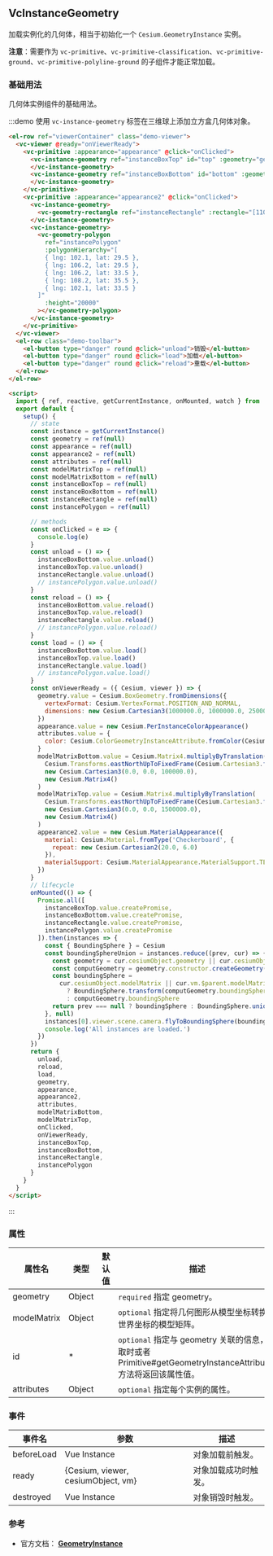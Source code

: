 ## VcInstanceGeometry

加载实例化的几何体，相当于初始化一个 `Cesium.GeometryInstance` 实例。

**注意**：需要作为 `vc-primitive`、`vc-primitive-classification`、`vc-primitive-ground`、`vc-primitive-polyline-ground` 的子组件才能正常加载。

### 基础用法

几何体实例组件的基础用法。

:::demo 使用 `vc-instance-geometry` 标签在三维球上添加立方盒几何体对象。

```html
<el-row ref="viewerContainer" class="demo-viewer">
  <vc-viewer @ready="onViewerReady">
    <vc-primitive :appearance="appearance" @click="onClicked">
      <vc-instance-geometry ref="instanceBoxTop" id="top" :geometry="geometry" :attributes="attributes" :modelMatrix="modelMatrixTop">
      </vc-instance-geometry>
      <vc-instance-geometry ref="instanceBoxBottom" id="bottom" :geometry="geometry" :attributes="attributes" :modelMatrix="modelMatrixBottom">
      </vc-instance-geometry>
    </vc-primitive>
    <vc-primitive :appearance="appearance2" @click="onClicked">
      <vc-instance-geometry>
        <vc-geometry-rectangle ref="instanceRectangle" :rectangle="[110.5, 29.5, 115.5, 34.5]"></vc-geometry-rectangle>
      </vc-instance-geometry>
      <vc-instance-geometry>
        <vc-geometry-polygon
          ref="instancePolygon"
          :polygonHierarchy="[
          { lng: 102.1, lat: 29.5 },
          { lng: 106.2, lat: 29.5 },
          { lng: 106.2, lat: 33.5 },
          { lng: 108.2, lat: 35.5 },
          { lng: 102.1, lat: 33.5 }
        ]"
          :height="20000"
        ></vc-geometry-polygon>
      </vc-instance-geometry>
    </vc-primitive>
  </vc-viewer>
  <el-row class="demo-toolbar">
    <el-button type="danger" round @click="unload">销毁</el-button>
    <el-button type="danger" round @click="load">加载</el-button>
    <el-button type="danger" round @click="reload">重载</el-button>
  </el-row>
</el-row>

<script>
  import { ref, reactive, getCurrentInstance, onMounted, watch } from 'vue'
  export default {
    setup() {
      // state
      const instance = getCurrentInstance()
      const geometry = ref(null)
      const appearance = ref(null)
      const appearance2 = ref(null)
      const attributes = ref(null)
      const modelMatrixTop = ref(null)
      const modelMatrixBottom = ref(null)
      const instanceBoxTop = ref(null)
      const instanceBoxBottom = ref(null)
      const instanceRectangle = ref(null)
      const instancePolygon = ref(null)

      // methods
      const onClicked = e => {
        console.log(e)
      }
      const unload = () => {
        instanceBoxBottom.value.unload()
        instanceBoxTop.value.unload()
        instanceRectangle.value.unload()
        // instancePolygon.value.unload()
      }
      const reload = () => {
        instanceBoxBottom.value.reload()
        instanceBoxTop.value.reload()
        instanceRectangle.value.reload()
        // instancePolygon.value.reload()
      }
      const load = () => {
        instanceBoxBottom.value.load()
        instanceBoxTop.value.load()
        instanceRectangle.value.load()
        // instancePolygon.value.load()
      }
      const onViewerReady = ({ Cesium, viewer }) => {
        geometry.value = Cesium.BoxGeometry.fromDimensions({
          vertexFormat: Cesium.VertexFormat.POSITION_AND_NORMAL,
          dimensions: new Cesium.Cartesian3(1000000.0, 1000000.0, 250000.0)
        })
        appearance.value = new Cesium.PerInstanceColorAppearance()
        attributes.value = {
          color: Cesium.ColorGeometryInstanceAttribute.fromColor(Cesium.Color.AQUA)
        }
        modelMatrixBottom.value = Cesium.Matrix4.multiplyByTranslation(
          Cesium.Transforms.eastNorthUpToFixedFrame(Cesium.Cartesian3.fromDegrees(108, 40.03883)),
          new Cesium.Cartesian3(0.0, 0.0, 100000.0),
          new Cesium.Matrix4()
        )
        modelMatrixTop.value = Cesium.Matrix4.multiplyByTranslation(
          Cesium.Transforms.eastNorthUpToFixedFrame(Cesium.Cartesian3.fromDegrees(108, 40.03883)),
          new Cesium.Cartesian3(0.0, 0.0, 1500000.0),
          new Cesium.Matrix4()
        )
        appearance2.value = new Cesium.MaterialAppearance({
          material: Cesium.Material.fromType('Checkerboard', {
            repeat: new Cesium.Cartesian2(20.0, 6.0)
          }),
          materialSupport: Cesium.MaterialAppearance.MaterialSupport.TEXTURED
        })
      }
      // lifecycle
      onMounted(() => {
        Promise.all([
          instanceBoxTop.value.createPromise,
          instanceBoxBottom.value.createPromise,
          instanceRectangle.value.createPromise,
          instancePolygon.value.createPromise
        ]).then(instances => {
          const { BoundingSphere } = Cesium
          const boundingSphereUnion = instances.reduce((prev, cur) => {
            const geometry = cur.cesiumObject.geometry || cur.cesiumObject
            const computGeometry = geometry.constructor.createGeometry(geometry)
            const boundingSphere =
              cur.cesiumObject.modelMatrix || cur.vm.$parent.modelMatrix
                ? BoundingSphere.transform(computGeometry.boundingSphere, cur.cesiumObject.modelMatrix || cur.vm.$parent.modelMatrix)
                : computGeometry.boundingSphere
            return prev === null ? boundingSphere : BoundingSphere.union(prev, boundingSphere)
          }, null)
          instances[0].viewer.scene.camera.flyToBoundingSphere(boundingSphereUnion)
          console.log('All instances are loaded.')
        })
      })
      return {
        unload,
        reload,
        load,
        geometry,
        appearance,
        appearance2,
        attributes,
        modelMatrixBottom,
        modelMatrixTop,
        onClicked,
        onViewerReady,
        instanceBoxTop,
        instanceBoxBottom,
        instanceRectangle,
        instancePolygon
      }
    }
  }
</script>
```

:::

### 属性

| 属性名      | 类型   | 默认值 | 描述                                                                                                           |
| ----------- | ------ | ------ | -------------------------------------------------------------------------------------------------------------- |
| geometry    | Object |        | `required` 指定 geometry。                                                                                     |
| modelMatrix | Object |        | `optional` 指定将几何图形从模型坐标转换为世界坐标的模型矩阵。                                                  |
| id          | \*     |        | `optional` 指定与 geometry 关联的信息，拾取时或者 Primitive#getGeometryInstanceAttributes 方法将返回该属性值。 |
| attributes  | Object |        | `optional` 指定每个实例的属性。                                                                                |

### 事件

| 事件名     | 参数                               | 描述                 |
| ---------- | ---------------------------------- | -------------------- |
| beforeLoad | Vue Instance                       | 对象加载前触发。     |
| ready      | {Cesium, viewer, cesiumObject, vm} | 对象加载成功时触发。 |
| destroyed  | Vue Instance                       | 对象销毁时触发。     |

### 参考

- 官方文档： **[GeometryInstance](https://cesium.com/docs/cesiumjs-ref-doc/GeometryInstance.html)**
